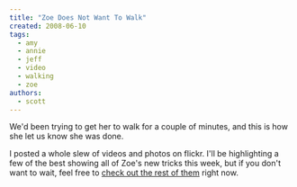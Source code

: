 ```yaml
---
title: "Zoe Does Not Want To Walk"
created: 2008-06-10
tags:
  - amy
  - annie
  - jeff
  - video
  - walking
  - zoe
authors:
  - scott
---
```


We'd been trying to get her to walk for a couple of minutes, and this is how she let us know she was done.

I posted a whole slew of videos and photos on flickr. I'll be highlighting a few of the best showing all of Zoe's new tricks this week, but if you don't want to wait, feel free to [check out the rest of them](http://flickr.com/photos/spaceninja/archives/date-posted/2008/06/detail/) right now.
